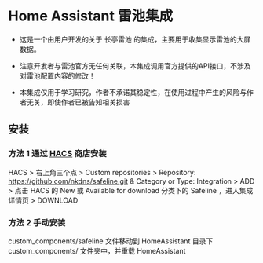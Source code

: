 # Home Assistant 雷池集成

- 这是一个由用户开发的关于 长亭雷池 的集成，主要用于收集显示雷池的大屏数据。

- 注意开发者与雷池官方无任何关联，本集成调用官方提供的API接口，不涉及对雷池配置内容的修改！

- 本集成仅用于学习研究，作者不承诺其稳定性，在使用过程中产生的风险与作者无关，即使作者已被告知相关损害

## 安装

### 方法 1 通过 [HACS](https://hacs.xyz/) 商店安装

HACS > 右上角三个点 > Custom repositories > Repository: https://github.com/nkdns/safeline.git & Category or Type: Integration > ADD > 点击 HACS 的 New 或 Available for download 分类下的 Safeline ，进入集成详情页  > DOWNLOAD

### 方法 2 手动安装

custom_components/safeline 文件移动到 HomeAssistant 目录下 custom_components/ 文件夹中，并重载 HomeAssistant
